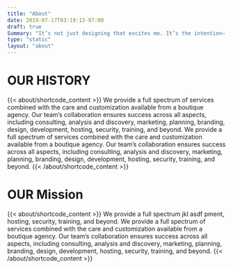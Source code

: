 ```yaml
---
title: "About"
date: 2019-07-17T03:19:13-07:00
draft: true
Summary: "It’s not just designing that excites me. It’s the intention— the why, the story and the vision that inspires me. This is the reason I do design."
type: "static"
layout: "about"
---
```

<div class="content_seperation">
  <h1 class="h3 content">OUR HISTORY</h1>
  {{< about/shortcode_content >}}
  We provide a full spectrum of services combined with the care and customization available from a boutique agency. Our team’s collaboration ensures success across all aspects, including consulting, analysis and discovery, marketing, planning, branding, design, development, hosting, security, training, and beyond. We provide a full spectrum of services combined with the care and customization available from a boutique agency. Our team’s collaboration ensures success across all aspects, including consulting, analysis and discovery, marketing, planning, branding, design, development, hosting, security, training, and beyond.
  {{< /about/shortcode_content >}}
</div>


<div class="content_seperation">
  <h1 class="h3 content">OUR Mission</h1>
  {{< about/shortcode_content >}}
  We provide a full spectrum jkl asdf pment, hosting, security, training, and beyond. We provide a full spectrum of services combined with the care and customization available from a boutique agency. Our team’s collaboration ensures success across all aspects, including consulting, analysis and discovery, marketing, planning, branding, design, development, hosting, security, training, and beyond.
  {{< /about/shortcode_content >}}
</div>

